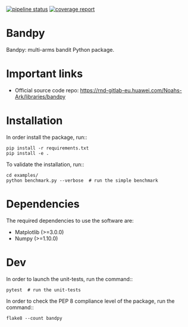 [![pipeline status](https://rnd-gitlab-eu.huawei.com/Noahs-Ark/libraries/bandpy/badges/master/pipeline.svg)](https://rnd-gitlab-eu.huawei.com/Noahs-Ark/libraries/bandpy/-/commits/master)
[![coverage report](https://rnd-gitlab-eu.huawei.com/Noahs-Ark/libraries/bandpy/badges/master/coverage.svg)](https://rnd-gitlab-eu.huawei.com/Noahs-Ark/libraries/bandpy/-/commits/master)

Bandpy
======

Bandpy: multi-arms bandit Python package.

Important links
===============

- Official source code repo: https://rnd-gitlab-eu.huawei.com/Noahs-Ark/libraries/bandpy

Installation
============

In order install the package, run::

    pip install -r requirements.txt
    pip install -e .


To validate the installation, run::

    cd examples/
    python benchmark.py --verbose  # run the simple benchmark


Dependencies
============

The required dependencies to use the software are:

 * Matplotlib (>=3.0.0)
 * Numpy (>=1.10.0)

Dev
===

In order to launch the unit-tests, run the command::

    pytest  # run the unit-tests


In order to check the PEP 8 compliance level of the package, run the command::

    flake8 --count bandpy
